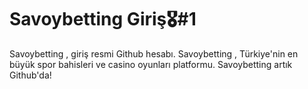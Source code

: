 # Savoybetting Giriş🎖️#1
Savoybetting , giriş resmi Github hesabı. Savoybetting , Türkiye'nin en büyük spor bahisleri ve casino oyunları platformu. Savoybetting artık Github'da!

